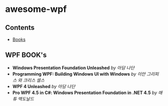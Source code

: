 # awesome-wpf

## Contents
- [Books](#books)

## WPF BOOK's
- **Windows Presentation Foundation Unleashed** _by 아담 나단_
- **Programming WPF: Building Windows UI with Windows** _by 이안 그리피스 와 크리스 셀스_
- **WPF 4 Unleashed** _by 아담 나단_
- **Pro WPF 4.5 in C#: Windows Presentation Foundation in .NET 4.5** _by 매튜 맥도날드_
